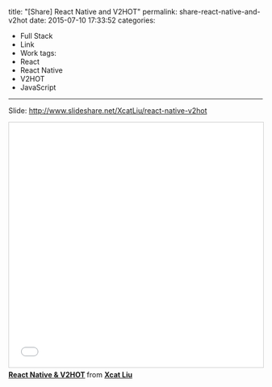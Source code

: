 title: "[Share] React Native and V2HOT"
permalink: share-react-native-and-v2hot
date: 2015-07-10 17:33:52
categories:
- Full Stack
- Link
- Work
tags:
- React
- React Native
- V2HOT
- JavaScript
---

Slide: http://www.slideshare.net/XcatLiu/react-native-v2hot

<!-- more -->

<iframe src="//www.slideshare.net/slideshow/embed_code/key/ymjYgPegH2XWQg" width="595" height="485" frameborder="0" marginwidth="0" marginheight="0" scrolling="no" style="border:1px solid #CCC; border-width:1px; margin-bottom:5px; max-width: 100%;" allowfullscreen> </iframe> <div style="margin-bottom:5px"> <strong> <a href="//www.slideshare.net/XcatLiu/react-native-v2hot" title="React Native &amp; V2HOT" target="_blank">React Native &amp; V2HOT</a> </strong> from <strong><a href="//www.slideshare.net/XcatLiu" target="_blank">Xcat Liu</a></strong> </div>
